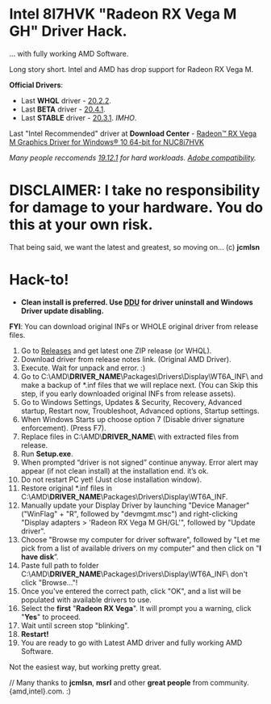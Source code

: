 # Intel 8I7HVK "Radeon RX Vega M GH" Driver Hack.
... with fully working AMD Software.

Long story short. Intel and AMD has drop support for Radeon RX Vega M.

__Official Drivers__:
* Last __WHQL__ driver - [20.2.2](https://www.amd.com/en/support/kb/release-notes/rn-rad-win-20-2-2).
* Last __BETA__ driver - [20.4.1](https://www.amd.com/en/support/kb/release-notes/rn-rad-win-20-4-1).
* Last __STABLE__ driver - [20.3.1](https://www.amd.com/en/support/kb/release-notes/rn-rad-win-20-3-1). _IMHO_. 

Last "Intel Recommended" driver at __Download Center__ - [Radeon™ RX Vega M Graphics Driver for Windows® 10 64-bit for NUC8i7HVK](https://downloadcenter.intel.com/download/28600/Radeon-RX-Vega-M-Graphics-Driver-for-Windows-10-64-bit-for-NUC8i7HNK-NUC8i7HVK)

_Many people reccomends [19.12.1](https://www.amd.com/en/support/kb/release-notes/rn-rad-win-19-12-1) for hard workloads. [Adobe compatibility](https://community.intel.com/t5/Intel-NUCs/HELP-Hades-Canyon-NUC8i7HVKVA-with-AMD-Adrenaline-freezes/m-p/1191030)._

# DISCLAIMER: I take no responsibility for damage to your hardware. You do this at your own risk. 
That being said, we want the latest and greatest, so moving on... (c) __jcmlsn__

# Hack-to!
* __Clean install is preferred. Use [DDU](https://www.wagnardsoft.com/display-driver-uninstaller-ddu-) for driver uninstall and Windows Driver update disabling.__

__FYI__: You can download original INFs or WHOLE original driver from release files.

1. Go to [Releases](https://github.com/ishad0w/amd---vega-m-drivers-hack/releases) and get latest one ZIP release (or WHQL).
2. Download driver from release notes link. (Original AMD Driver).
3. Execute. Wait for unpack and error. :)
4. Go to C:\AMD\\__DRIVER_NAME__\Packages\Drivers\Display\WT6A_INF\ and make a backup of \*.inf files that we will replace next. (You can Skip this step, if you early downloaded original INFs from release assets).
5. Go to Windows Settings, Updates & Security, Recovery, Advanced startup, Restart now, Troubleshoot, Advanced options, Startup settings. 
6. When Windows Starts up choose option 7 (Disable driver signature enforcement). (Press F7).
7. Replace files in C:\AMD\\__DRIVER_NAME__\ with extracted files from release.
8. Run __Setup.exe__.
9. When prompted “driver is not signed” continue anyway. Error alert may appear (if not clean install) at the installation end. it’s ok.
10. Do not restart PC yet! (Just close installation window).
11. Restore original \*.inf files in C:\AMD\\__DRIVER_NAME__\Packages\Drivers\Display\WT6A_INF\.
12. Manually update your Display Driver by launching "Device Manager" ("WinFlag" + "R", followed by "devmgmt.msc") and right-clicking "Display adapters > 'Radeon RX Vega M GH/GL'", followed by "Update driver".
13. Choose "Browse my computer for driver software", followed by "Let me pick from a list of available drivers on my computer" and then click on "__I have disk__”.
15. Paste full path to folder C:\AMD\\__DRIVER_NAME__\Packages\Drivers\Display\WT6A_INF\ don't click "Browse..."!
16. Once you've entered the correct path, click "OK", and a list will be populated with available drivers to use. 
17. Select the __first__ "__Radeon RX Vega__". It will prompt you a warning, click "__Yes__" to proceed.
18. Wait until screen stop "blinking".
19. __Restart!__
20. You are ready to go with Latest AMD driver and fully working AMD Software.

Not the easiest way, but working pretty great.

// Many thanks to __jcmlsn__, __msrl__ and other __great people__ from community.{amd,intel}.com. :)
